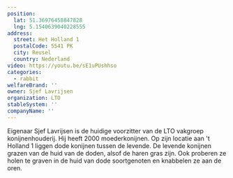 ```yaml
---
position:
  lat: 51.36976458847828
  lng: 5.1540639040228555
address:
  street: Het Holland 1
  postalCode: 5541 PK
  city: Reusel
  country: Nederland
video: https://youtu.be/sE1uPUshhso
categories:
  - rabbit
welfareBrand: ''
owner: Sjef Lavrijsen
organization: LTO
stableSystem: ''
companyName: ''
---
```

Eigenaar Sjef Lavrijsen is de huidige voorzitter van de LTO vakgroep konijnenhouderij. Hij heeft 2000 moederkonijnen. Op zijn locatie aan 't Holland 1 liggen dode konijnen tussen de levende. De levende konijnen grazen van de huid van de doden, alsof de haren gras zijn. Ook proberen ze holen te graven in de huid van dode soortgenoten en knabbelen ze aan de oren.